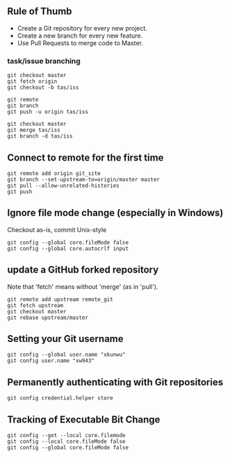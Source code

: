 ## Rule of Thumb
-   Create a Git repository for every new project.
-   Create a new branch for every new feature.
-   Use Pull Requests to merge code to Master.

### task/issue branching
```
git checkout master
git fetch origin
git checkout -b tas/iss

git remote
git branch
git push -u origin tas/iss

git checkout master
git merge tas/iss
git branch -d tas/iss
```

## Connect to remote for the first time
```
git remote add origin git_site
git branch --set-upstream-to=origin/master master
git pull --allow-unrelated-histories
git push
```

## Ignore file mode change (especially in Windows)
Checkout as-is, commit Unix-style
```
git config --global core.fileMode false
git config --global core.autocrlf input
```


## update a GitHub forked repository
Note that 'fetch' means without 'merge' (as in 'pull').
```
git remote add upstream remote_git
git fetch upstream
git checkout master
git rebase upstream/master
```


## Setting your Git username
```
git config --global user.name "xkunwu"
git config user.name "xw943"
```

## Permanently authenticating with Git repositories
```
git config credential.helper store
```

## Tracking of Executable Bit Change
```
git config --get --local core.filemode
git config --local core.fileMode false
git config --global core.fileMode false
```

